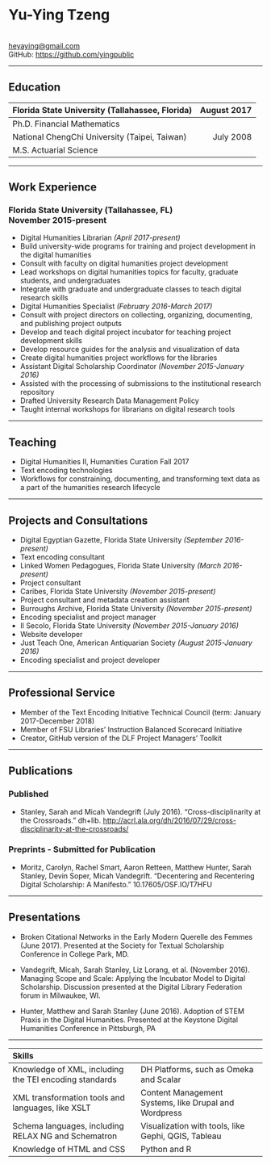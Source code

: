 # Yu-Ying Tzeng
<br/>heyaying@gmail.com
<br/>GitHub: https://github.com/yingpublic 

********

## Education

| Florida State University (Tallahassee, Florida) | August 2017 |
| -------------------------------------|------------:|
| Ph.D. Financial Mathematics                         |             |
| National ChengChi University (Taipei, Taiwan)      | July 2008|
| M.S. Actuarial Science                         | &nbsp;      |

********

## Work Experience

### Florida State University (Tallahassee, FL) <br/> <span style="text-align:right;">November 2015-present</span>
* Digital Humanities Librarian *(April 2017-present)*
* Build university-wide programs for training and project development in the digital humanities
* Consult with faculty on digital humanities project development
* Lead workshops on digital humanities topics for faculty, graduate students, and undergraduates
* Integrate with graduate and undergraduate classes to teach digital research skills
* Digital Humanities Specialist *(February 2016-March 2017)*
* Consult with project directors on collecting, organizing, documenting, and publishing project outputs
* Develop and teach digital project incubator for teaching project development skills
* Develop resource guides for the analysis and visualization of data
* Create digital humanities project workflows for the libraries
* Assistant Digital Scholarship Coordinator *(November 2015-January 2016)*
* Assisted with the processing of submissions to the institutional research repository
* Drafted University Research Data Management Policy
* Taught internal workshops for librarians on digital research tools


********

## Teaching

* Digital Humanities II, Humanities Curation <span style="text-align:right;">Fall 2017</span>
* Text encoding technologies
* Workflows for constraining, documenting, and transforming text data as a part of the humanities research lifecycle

********

## Projects and Consultations

* Digital Egyptian Gazette, Florida State University *(September 2016-present)*
* Text encoding consultant
* Linked Women Pedagogues, Florida State University *(March 2016-present)*
* Project consultant
* Caribes, Florida State University *(November 2015-present)*
* Project consultant and metadata creation assistant
* Burroughs Archive, Florida State University *(November 2015-present)*
* Encoding specialist and project manager
* Il Secolo, Florida State University *(November 2015-January 2016)*
* Website developer
* Just Teach One, American Antiquarian Society *(August 2015-January 2016)*
* Encoding specialist and project developer

********

## Professional Service

* Member of the Text Encoding Initiative Technical Council (term: January 2017-December 2018)
* Member of FSU Libraries’ Instruction Balanced Scorecard Initiative
* Creator, GitHub version of the DLF Project Managers’ Toolkit

********

## Publications

### Published
* Stanley, Sarah and Micah Vandegrift (July 2016). “Cross-disciplinarity at the Crossroads.” dh+lib. http://acrl.ala.org/dh/2016/07/29/cross-disciplinarity-at-the-crossroads/ 

### Preprints - Submitted for Publication
* Moritz, Carolyn, Rachel Smart, Aaron Retteen, Matthew Hunter, Sarah Stanley, Devin Soper, Micah Vandegrift. “Decentering and Recentering Digital Scholarship: A Manifesto.” 10.17605/OSF.IO/T7HFU 

********

## Presentations 

* Broken Citational Networks in the Early Modern Querelle des Femmes (June 2017). Presented at the Society for Textual Scholarship Conference in College Park, MD.

* Vandegrift, Micah, Sarah Stanley, Liz Lorang, et al. (November 2016). Managing Scope and Scale: Applying the Incubator Model to Digital Scholarship. Discussion presented at the Digital Library Federation forum in Milwaukee, WI.

* Hunter, Matthew and Sarah Stanley (June 2016).  Adoption of STEM Praxis in the Digital Humanities. Presented at the Keystone Digital Humanities Conference in Pittsburgh, PA

*********

| Skills                                                 | &nbsp;                                                |
| :----------------------------------------------------- | :---------------------------------------------------- |
| Knowledge of XML, including the TEI encoding standards | DH Platforms, such as Omeka and Scalar                |
| XML transformation tools and languages, like XSLT      | Content Management Systems, like Drupal and Wordpress |
| Schema languages, including RELAX NG and Schematron    | Visualization with tools, like Gephi, QGIS, Tableau   |
| Knowledge of HTML and CSS                              | Python and R                                          |






